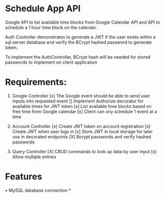 # Schedule App API

Google API to list available time blocks from Google Calendar API and API to schedule a 1 hour time block on the calendar.

Auth Controller demonstrates to generate a JWT if the user exists within a sql server database and verify the BCrypt hashed password to generate token.

To implement the AuthController, BCrypt hash will be needed for stored passwords to implement on client application 


# Requirements:

1. Google Controller
[x] The Google event should be able to send user inputs into requested event
[] Implement Authorize decorator for available times for JWT token
[x] List available time blocks based on free time from Google calendar
[x] Client can ony schedule 1 event at a time

2. Account Controller
[x] Create JWT token on account registration
[x] Create JWT when user logs in
[x] Store JWT in local storage for later use in decorated endpoints
[X] Bcrypt passwords and verify hashed passwords

3. Query Controller
[X] CRUD commands to look up data by user input
[x] Allow multiple entries

# Features
• MySQL database connection
  *
